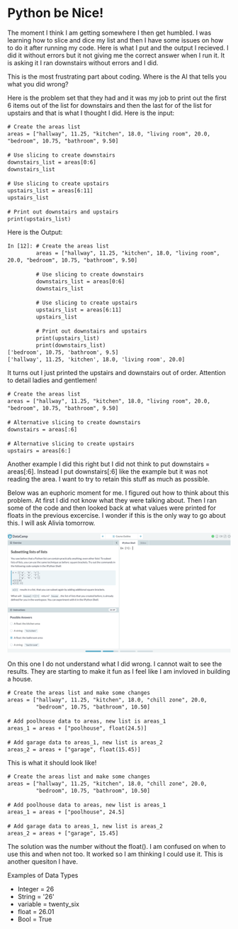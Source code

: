 # Python be Nice!

The moment I think I am getting somewhere I then get humbled.  I was learning how to slice and dice my list and then I have some issues on how to do it after running 
my code.  Here is what I put and the output I recieved.  I did it without errors but it not giving me the correct answer when I run it.  It is asking it I ran 
downstairs without errors and I did. 

This is the most frustrating part about coding.  Where is the AI that tells you what you did wrong?


Here is the problem set that they had and it was my job to print out the first 6 items out of the list for downstairs and then the last for of the list for upstairs
and that is what I thought I did.  Here is the input:
```
# Create the areas list
areas = ["hallway", 11.25, "kitchen", 18.0, "living room", 20.0, "bedroom", 10.75, "bathroom", 9.50]

# Use slicing to create downstairs
downstairs_list = areas[0:6]
downstairs_list

# Use slicing to create upstairs
upstairs_list = areas[6:11]   
upstairs_list

# Print out downstairs and upstairs
print(upstairs_list)
```

Here is the Output:
```
In [12]: # Create the areas list
         areas = ["hallway", 11.25, "kitchen", 18.0, "living room", 20.0, "bedroom", 10.75, "bathroom", 9.50]
         
         # Use slicing to create downstairs
         downstairs_list = areas[0:6]
         downstairs_list
         
         # Use slicing to create upstairs
         upstairs_list = areas[6:11]   
         upstairs_list
         
         # Print out downstairs and upstairs
         print(upstairs_list)
         print(downstairs_list)
['bedroom', 10.75, 'bathroom', 9.5]
['hallway', 11.25, 'kitchen', 18.0, 'living room', 20.0]
```

It turns out I just printed the upstairs and downstairs out of order.  Attention to detail ladies and gentlemen!

```
# Create the areas list
areas = ["hallway", 11.25, "kitchen", 18.0, "living room", 20.0, "bedroom", 10.75, "bathroom", 9.50]

# Alternative slicing to create downstairs
downstairs = areas[:6]

# Alternative slicing to create upstairs
upstairs = areas[6:]
```

Another example I did this right but I did not think to put downstairs = areas[:6].  Instead I put downstairs[:6] like the example but it was not reading the area.  I want to try to retain this stuff as much as possible. 

Below was an euphoric moment for me.  I figured out how to think about this problem.  At first I did not know what they were talking about. Then I ran some of the code and then looked back at what values were printed for floats in the previous excercise.  I wonder if this is the only way to go about this.  I will ask Alivia tomorrow. 

![List Lesson](https://github.com/rashadwest/rashadwest.github.io/blob/master/_posts/Screen%20Shot%202020-07-24%20at%202.26.15%20AM.png)

On this one I do not understand what I did wrong.  I cannot wait to see the results.  They are starting to make it fun as I feel like I am invloved in building a house.

```
# Create the areas list and make some changes
areas = ["hallway", 11.25, "kitchen", 18.0, "chill zone", 20.0,
         "bedroom", 10.75, "bathroom", 10.50]

# Add poolhouse data to areas, new list is areas_1
areas_1 = areas + ["poolhouse", float(24.5)]

# Add garage data to areas_1, new list is areas_2
areas_2 = areas + ["garage", float(15.45)]
```

This is what it should look like!
```
# Create the areas list and make some changes
areas = ["hallway", 11.25, "kitchen", 18.0, "chill zone", 20.0,
         "bedroom", 10.75, "bathroom", 10.50]

# Add poolhouse data to areas, new list is areas_1
areas_1 = areas + ["poolhouse", 24.5]

# Add garage data to areas_1, new list is areas_2
areas_2 = areas + ["garage", 15.45]
```

The solution was the number without the float().  I am confused on when to use this and when not too.  It worked so I am thinking I could use it.  This is another quesiton I have.  


Examples of Data Types
- Integer = 26
- String = '26'
- variable = twenty_six 
- float = 26.01
- Bool = True 
